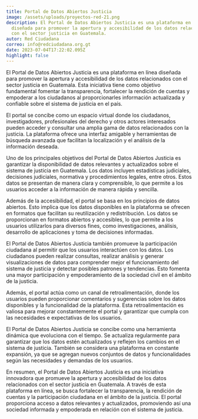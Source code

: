 ```yaml
---
title: Portal de Datos Abiertos Justicia
image: /assets/uploads/proyectos-red-21.png
description: El Portal de Datos Abiertos Justicia es una plataforma en línea
  diseñada para promover la apertura y accesibilidad de los datos relacionados
  con el sector justicia en Guatemala.
autor: Red Ciudadana
correo: info@redciudadana.org.gt
date: 2023-07-04T17:22:02.095Z
highlight: false
---
```

El Portal de Datos Abiertos Justicia es una plataforma en línea diseñada para promover la apertura
y accesibilidad de los datos relacionados con el sector justicia en Guatemala. Esta iniciativa tiene
como objetivo fundamental fomentar la transparencia, fortalecer la rendición de cuentas y
empoderar a los ciudadanos al proporcionarles información actualizada y confiable sobre el
sistema de justicia en el país.

El portal se concibe como un espacio virtual donde los ciudadanos, investigadores, profesionales
del derecho y otros actores interesados pueden acceder y consultar una amplia gama de datos
relacionados con la justicia. La plataforma ofrece una interfaz amigable y herramientas de
búsqueda avanzada que facilitan la localización y el análisis de la información deseada.

Uno de los principales objetivos del Portal de Datos Abiertos Justicia es garantizar la disponibilidad
de datos relevantes y actualizados sobre el sistema de justicia en Guatemala. Los datos incluyen
estadísticas judiciales, decisiones judiciales, normativa y procedimientos legales, entre otros. Estos
datos se presentan de manera clara y comprensible, lo que permite a los usuarios acceder a la
información de manera rápida y sencilla.

Además de la accesibilidad, el portal se basa en los principios de datos abiertos. Esto implica que
los datos disponibles en la plataforma se ofrecen en formatos que facilitan su reutilización y
redistribución. Los datos se proporcionan en formatos abiertos y accesibles, lo que permite a los
usuarios utilizarlos para diversos fines, como investigaciones, análisis, desarrollo de aplicaciones y
toma de decisiones informadas.

El Portal de Datos Abiertos Justicia también promueve la participación ciudadana al permitir que
los usuarios interactúen con los datos. Los ciudadanos pueden realizar consultas, realizar análisis y
generar visualizaciones de datos para comprender mejor el funcionamiento del sistema de justicia
y detectar posibles patrones y tendencias. Esto fomenta una mayor participación y
empoderamiento de la sociedad civil en el ámbito de la justicia.

Además, el portal actúa como un canal de retroalimentación, donde los usuarios pueden
proporcionar comentarios y sugerencias sobre los datos disponibles y la funcionalidad de la
plataforma. Esta retroalimentación es valiosa para mejorar constantemente el portal y garantizar
que cumpla con las necesidades e expectativas de los usuarios.

El Portal de Datos Abiertos Justicia se concibe como una herramienta dinámica que evoluciona con
el tiempo. Se actualiza regularmente para garantizar que los datos estén actualizados y reflejen los
cambios en el sistema de justicia. También se considera una plataforma en constante expansión,
ya que se agregan nuevos conjuntos de datos y funcionalidades según las necesidades y demandas
de los usuarios.

En resumen, el Portal de Datos Abiertos Justicia es una iniciativa innovadora que promueve la
apertura y accesibilidad de los datos relacionados con el sector justicia en Guatemala. A través de
esta plataforma en línea, se busca fortalecer la transparencia, la rendición de cuentas y la
participación ciudadana en el ámbito de la justicia. El portal proporciona acceso a datos relevantes
y actualizados, promoviendo así una sociedad informada y empoderada en relación con el sistema
de justicia.